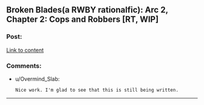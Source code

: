 ## Broken Blades(a RWBY rationalfic): Arc 2, Chapter 2: Cops and Robbers [RT, WIP]

### Post:

[Link to content](https://www.fanfiction.net/s/12466638/15/Broken-Blades)

### Comments:

- u/Overmind_Slab:
  ```
  Nice work. I'm glad to see that this is still being written.
  ```

---


